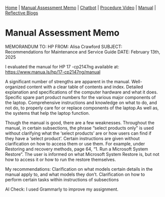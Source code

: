 [Home](index.md) | [Manual Assessment Memo](manual_assessment_memo.md) | [Chatbot](chatbot.md) | [Procedure Video](procedure_video.md) | [Manual](manual.md) | [Reflective Blogs](reflective_blogs.md) 

# Manual Assessment Memo

MEMORANDUM 
TO: HP
FROM: Alisa Crawford
SUBJECT: Recommendations for Maintenance and Service Guide 
DATE: February 13th, 2025

I evaluated the manual for HP 17 -cp2147ng available at: https://www.manua.ls/hp/17-cp2147ng/manual  

A significant number of strengths are apparent in the manual. Well-organized content with a clear table of contents and index. Detailed explanation and specifications of the computer hardware and what it does. Specific spare part product numbers for the various major components of the laptop. Comprehensive instructions and knowledge on what to do, and not do, to properly care for or replace components of the laptop.As well as, the systems that help the laptop function. 

Though the manual is good, there are a few weaknesses. Throughout the manual, in certain subsections, the phrase “select products only” is used without clarifying what the ‘select products’ are or how users can find if they have a ‘select product’. Certain instructions are given without clarification on how to access them or use them. For example, under Restoring and recovery methods, page 64, “1. Run a Microsoft System Restore”. The user is informed on what Microsoft System Restore is, but not how to access it or how to run the restore themselves.

My recommendations:
Clarification on what models certain details in the manual apply to, and what models they don’t. 
Clarification on how to perform certain tasks within instructions of subsections 

AI Check: I used Grammarly to improve my assignment.

